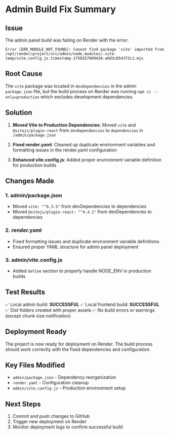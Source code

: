 # Admin Build Fix Summary

## Issue
The admin panel build was failing on Render with the error:
```
Error [ERR_MODULE_NOT_FOUND]: Cannot find package 'vite' imported from /opt/render/project/src/admin/node_modules/.vite-temp/vite.config.js.timestamp-1750157909436-a0d3c854373c1.mjs
```

## Root Cause
The `vite` package was located in `devDependencies` in the admin `package.json` file, but the build process on Render was running `npm ci --only=production` which excludes development dependencies.

## Solution
1. **Moved Vite to Production Dependencies**: Moved `vite` and `@vitejs/plugin-react` from `devDependencies` to `dependencies` in `/admin/package.json`

2. **Fixed render.yaml**: Cleaned up duplicate environment variables and formatting issues in the render.yaml configuration

3. **Enhanced vite.config.js**: Added proper environment variable definition for production builds

## Changes Made

### 1. admin/package.json
- Moved `vite: "^6.3.5"` from devDependencies to dependencies
- Moved `@vitejs/plugin-react: "^4.4.1"` from devDependencies to dependencies

### 2. render.yaml  
- Fixed formatting issues and duplicate environment variable definitions
- Ensured proper YAML structure for admin panel deployment

### 3. admin/vite.config.js
- Added `define` section to properly handle NODE_ENV in production builds

## Test Results
✅ Local admin build: **SUCCESSFUL**
✅ Local frontend build: **SUCCESSFUL**  
✅ Dist folders created with proper assets
✅ No build errors or warnings (except chunk size notification)

## Deployment Ready
The project is now ready for deployment on Render. The build process should work correctly with the fixed dependencies and configuration.

## Key Files Modified
- `admin/package.json` - Dependency reorganization
- `render.yaml` - Configuration cleanup  
- `admin/vite.config.js` - Production environment setup

## Next Steps
1. Commit and push changes to GitHub
2. Trigger new deployment on Render
3. Monitor deployment logs to confirm successful build
